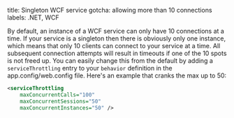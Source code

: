 title: Singleton WCF service gotcha: allowing more than 10 connections
labels: .NET, WCF

By default, an instance of a WCF service can only have 10 connections at a time.  If your service is a singleton then there is obviously only one instance, which means that only 10 clients can connect to your service at a time.  All subsequent connection attempts will result in timeouts if one of the 10 spots is not freed up.  You can easily change this from the default by adding a <code>serviceThrottling</code> entry to your <code>behavior</code> definition in the app.config/web.config file.  Here's an example that cranks the max up to 50<!--break-->:

```xml
<serviceThrottling
	maxConcurrentCalls="100"
	maxConcurrentSessions="50"
	maxConcurrentInstances="50" />
```
